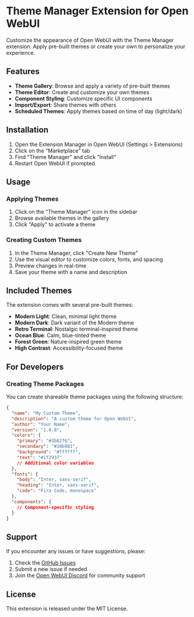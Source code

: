 # Theme Manager Extension for Open WebUI

Customize the appearance of Open WebUI with the Theme Manager extension. Apply pre-built themes or create your own to personalize your experience.

## Features

- **Theme Gallery**: Browse and apply a variety of pre-built themes
- **Theme Editor**: Create and customize your own themes
- **Component Styling**: Customize specific UI components
- **Import/Export**: Share themes with others
- **Scheduled Themes**: Apply themes based on time of day (light/dark)

## Installation

1. Open the Extension Manager in Open WebUI (Settings > Extensions)
2. Click on the "Marketplace" tab
3. Find "Theme Manager" and click "Install"
4. Restart Open WebUI if prompted

## Usage

### Applying Themes

1. Click on the "Theme Manager" icon in the sidebar
2. Browse available themes in the gallery
3. Click "Apply" to activate a theme

### Creating Custom Themes

1. In the Theme Manager, click "Create New Theme"
2. Use the visual editor to customize colors, fonts, and spacing
3. Preview changes in real-time
4. Save your theme with a name and description

## Included Themes

The extension comes with several pre-built themes:

- **Modern Light**: Clean, minimal light theme
- **Modern Dark**: Dark variant of the Modern theme
- **Retro Terminal**: Nostalgic terminal-inspired theme
- **Ocean Blue**: Calm, blue-tinted theme
- **Forest Green**: Nature-inspired green theme
- **High Contrast**: Accessibility-focused theme

## For Developers

### Creating Theme Packages

You can create shareable theme packages using the following structure:

```json
{
  "name": "My Custom Theme",
  "description": "A custom theme for Open WebUI",
  "author": "Your Name",
  "version": "1.0.0",
  "colors": {
    "primary": "#3b82f6",
    "secondary": "#10b981",
    "background": "#ffffff",
    "text": "#1f2937"
    // Additional color variables
  },
  "fonts": {
    "body": "Inter, sans-serif",
    "heading": "Inter, sans-serif",
    "code": "Fira Code, monospace"
  },
  "components": {
    // Component-specific styling
  }
}
```

## Support

If you encounter any issues or have suggestions, please:

1. Check the [GitHub Issues](https://github.com/open-webui/theme-manager/issues)
2. Submit a new issue if needed
3. Join the [Open WebUI Discord](https://discord.gg/openwebui) for community support

## License

This extension is released under the MIT License.
